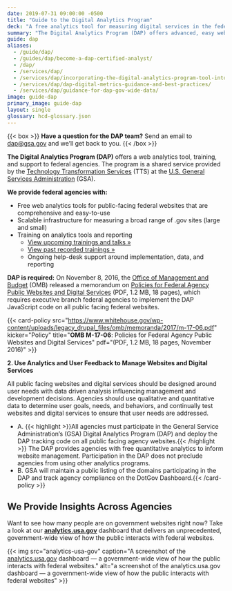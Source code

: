 ```yaml
---
date: 2019-07-31 09:00:00 -0500
title: "Guide to the Digital Analytics Program"
deck: "A free analytics tool for measuring digital services in the federal government"
summary: "The Digital Analytics Program (DAP) offers advanced, easy web analytics for federal agencies."
guide: dap
aliases:
  - /guide/dap/
  - /guides/dap/become-a-dap-certified-analyst/
  - /dap/
  - /services/dap/
  - /services/dap/incorporating-the-digital-analytics-program-tool-into-your-agencys-metric-program/
  - /services/dap/dap-digital-metrics-guidance-and-best-practices/
  - /services/dap/guidance-for-dap-gov-wide-data/
image: guide-dap
primary_image: guide-dap
layout: single
glossary: hcd-glossary.json
---
```


{{< box >}}
**Have a question for the DAP team?** Send an email to [dap@gsa.gov](mailto:dap@gsa.gov) and we’ll get back to you.
{{< /box >}}

**The Digital Analytics Program (DAP)** offers a web analytics tool, training, and support to federal agencies. The program is a shared service provided by the [Technology Transformation Services](http://www.gsa.gov/tts) (TTS) at the [U.S. General Services Administration](https://www.gsa.gov) (GSA).

**We provide federal agencies with:**

- Free web analytics tools for public-facing federal websites that are comprehensive and easy-to-use
- Scalable infrastructure for measuring a broad range of .gov sites (large and small)
- Training on analytics tools and reporting
  - [View upcoming trainings and talks »](https://digital.gov/events/)
  - [View past recorded trainings »](https://www.youtube.com/playlist?list=PLd9b-GuOJ3nEz1NYl66orgVZIu17laKba)
  - Ongoing help-desk support around implementation, data, and reporting

**DAP is required:**
On November 8, 2016, the [Office of Management and Budget](https://www.whitehouse.gov/omb/) (OMB) released a memorandum on [Policies for Federal Agency Public Websites and Digital Services](https://www.whitehouse.gov/wp-content/uploads/legacy_drupal_files/omb/memoranda/2017/m-17-06.pdf) (PDF, 1.2 MB, 18 pages), which requires executive branch federal agencies to implement the DAP JavaScript code on all public facing federal websites.

{{< card-policy src="https://www.whitehouse.gov/wp-content/uploads/legacy_drupal_files/omb/memoranda/2017/m-17-06.pdf" kicker="Policy" title="**OMB M-17-06**: Policies for Federal Agency Public Websites and Digital Services" pdf="(PDF, 1.2 MB, 18 pages, November 2016)" >}}

**2. Use Analytics and User Feedback to Manage Websites and Digital Services**

All public facing websites and digital services should be designed around user needs with data driven analysis influencing management and development decisions. Agencies should use qualitative and quantitative data to determine user goals, needs, and behaviors, and continually test websites and digital services to ensure that user needs are addressed.

- A. {{< highlight >}}All agencies must participate in the General Service Administration’s (GSA) Digital Analytics Program (DAP) and deploy the DAP tracking code on all public facing agency websites.{{< /highlight >}} The DAP provides agencies with free quantitative analytics to inform website management. Participation in the DAP does not preclude agencies from using other analytics programs.
- B. GSA will maintain a public listing of the domains participating in the DAP and track agency compliance on the DotGov Dashboard.{{< /card-policy >}}

## We Provide Insights Across Agencies

Want to see how many people are on government websites right now? Take a look at our [**analytics.usa.gov**](https://analytics.usa.gov/?=dg) dashboard that delivers an unprecedented, government-wide view of how the public interacts with federal websites.

{{< img src="analytics-usa-gov" caption="A screenshot of the [analytics.usa.gov](https://analytics.usa.gov?=dg) dashboard — a government-wide view of how the public interacts with federal websites." alt="a screenshot of the analytics.usa.gov dashboard — a government-wide view of how the public interacts with federal websites" >}}
